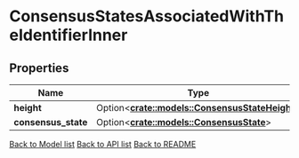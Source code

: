 # ConsensusStatesAssociatedWithTheIdentifierInner

## Properties

Name | Type | Description | Notes
------------ | ------------- | ------------- | -------------
**height** | Option<[**crate::models::ConsensusStateHeight**](consensus_state_height.md)> |  | [optional]
**consensus_state** | Option<[**crate::models::ConsensusState**](consensus_state.md)> |  | [optional]

[Back to Model list](../README.md#documentation-for-models) [Back to API list](../README.md#documentation-for-api-endpoints) [Back to README](../README.md)


